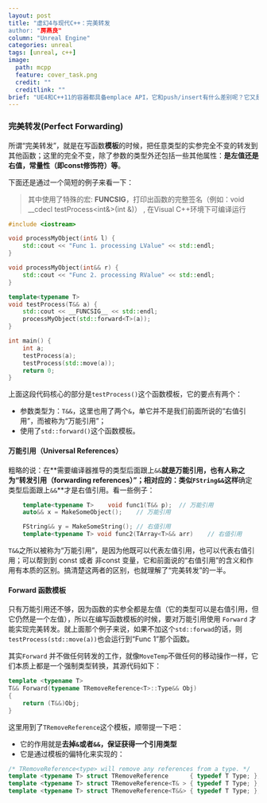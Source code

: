 ```yaml
---
layout: post
title: "虚幻4与现代C++：完美转发
author: "房燕良"
column: "Unreal Engine"
categories: unreal
tags: [unreal, c++]
image:
  path: mcpp
  feature: cover_task.png
  credit: ""
  creditlink: ""
brief: "UE4和C++11的容器都具备emplace API，它和push/insert有什么差别呢？它又是如何实现的呢？"
---
```


### 完美转发(Perfect Forwarding)

所谓“完美转发”，就是在写函数**模板**的时候，把任意类型的实参完全不变的转发到其他函数；这里的完全不变，除了参数的类型外还包括一些其他属性：**是左值还是右值，常量性（即const修饰符）等**。

下面还是通过一个简短的例子来看一下：
> 其中使用了特殊的宏: __FUNCSIG__，打印出函数的完整签名（例如：void __cdecl testProcess<int&>(int &)） , 在Visual C++环境下可编译运行

```cpp
#include <iostream>

void processMyObject(int& l) {
	std::cout << "Func 1. processing LValue" << std::endl;
}

void processMyObject(int&& r) {
	std::cout << "Func 2. processing RValue" << std::endl;
}

template<typename T>
void testProcess(T&& a) {
	std::cout << __FUNCSIG__ << std::endl;
	processMyObject(std::forward<T>(a));
}

int main() {
	int a;
	testProcess(a);
	testProcess(std::move(a));
	return 0;
}
```

上面这段代码核心的部分是`testProcess()`这个函数模板，它的要点有两个：
* 参数类型为：`T&&`，这里也用了两个`&`，单它并不是我们前面所说的“右值引用”，而被称为“万能引用”；
* 使用了`std::forward()`这个函数模板。

#### 万能引用（Universal References）

粗略的说：在**需要编译器推导的类型后面跟上`&&`**就是万能引用，也有人称之为“转发引用（forwarding references）”；相对应的：类似`FString&&`这样**确定类型后面跟上`&&`**才是右值引用。看一些例子：

```cpp
	template<typename T>	void func1(T&& p);	// 万能引用
	auto&& x = MakeSomeObject();	// 万能引用

	FString&& y = MakeSomeString();	// 右值引用
	template<typename T> void func2(TArray<T>&& arr)	// 右值引用
```

`T&&`之所以被称为“万能引用”，是因为他既可以代表左值引用，也可以代表右值引用；可以帮到到 const 或者 非const 变量，它和前面说的“右值引用”的含义和作用有本质的区别。搞清楚这两者的区别，也就理解了“完美转发”的一半。

#### Forward 函数模板

只有万能引用还不够，因为函数的实参全都是左值（它的类型可以是右值引用，但它仍然是一个左值），所以在编写函数模板的时候，要对万能引用使用 `Forward` 才能实现完美转发。就上面那个例子来说，如果不加这个`std::forwad`的话，则`testProcess(std::move(a))`也会运行到“Func 1”那个函数。

其实`Forward` 并不做任何转发的工作，就像`MoveTemp`不做任何的移动操作一样，它们本质上都是一个强制类型转换，其源代码如下：

```cpp
template <typename T>
T&& Forward(typename TRemoveReference<T>::Type&& Obj)
{
	return (T&&)Obj;
}
```

这里用到了`TRemoveReference`这个模板，顺带提一下吧：
- 它的作用就是**去掉`&`或者`&&`，保证获得一个引用类型**
- 它是通过模板的偏特化来实现的：

```cpp
/* TRemoveReference<type> will remove any references from a type. */
template <typename T> struct TRemoveReference      { typedef T Type; };
template <typename T> struct TRemoveReference<T& > { typedef T Type; };
template <typename T> struct TRemoveReference<T&&> { typedef T Type; };
```
